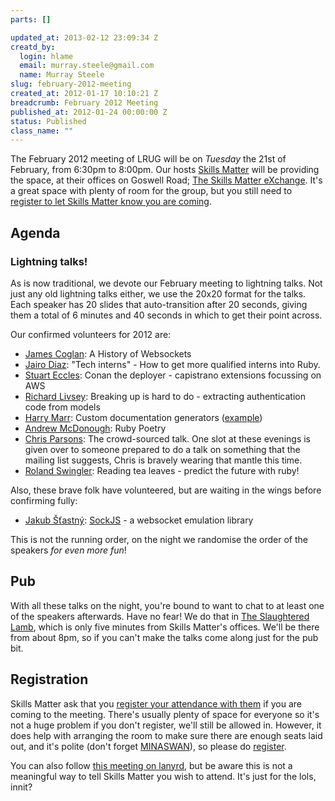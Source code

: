 ```yaml
--- 
parts: []

updated_at: 2013-02-12 23:09:34 Z
creatd_by: 
  login: hlame
  email: murray.steele@gmail.com
  name: Murray Steele
slug: february-2012-meeting
created_at: 2012-01-17 10:10:21 Z
breadcrumb: February 2012 Meeting
published_at: 2012-01-24 00:00:00 Z
status: Published
class_name: ""
---
```


The February 2012 meeting of LRUG will be on *Tuesday* the 21st of February, from 6:30pm to 8:00pm.  Our hosts [Skills Matter](http://skillsmatter.com/) will be providing the space, at their offices on Goswell Road; [The Skills Matter eXchange](http://skillsmatter.com/location-details/design-architecture/484/96).  It's a great space with plenty of room for the group, but you still need to <a href="#feb12registration">register to let Skills Matter know you are coming</a>.

Agenda
------

### Lightning talks!

As is now traditional, we devote our February meeting to lightning talks.  Not just any old lightning talks either, we use the 20x20 format for the talks.  Each speaker has 20 slides that auto-transition after 20 seconds, giving them a total of 6 minutes and 40 seconds in which to get their point across.

Our confirmed volunteers for 2012 are:

* [James Coglan](http://twitter.com/jcoglan): A History of Websockets
* [Jairo Diaz](http://twitter.com/codescrum): "Tech interns" - How to get more qualified interns into Ruby.
* [Stuart Eccles](http://twitter.com/stueccles): Conan the deployer - capistrano extensions focussing on AWS 
* [Richard Livsey](http://twitter.com/rlivsey): Breaking up is hard to do - extracting authentication code from models
* [Harry Marr](http://twitter.com/harrymarr): Custom documentation generators ([example](https://gocardless.com/docs))
* [Andrew McDonough](http://twitter.com/andrewmcdonough): Ruby Poetry
* [Chris Parsons](http://twitter.com/chrismdp): The crowd-sourced talk. One slot at these evenings is given over to someone prepared to do a talk on something that the mailing list suggests, Chris is bravely wearing that mantle this time.
* [Roland Swingler](http://twitter.com/knaveofdiamonds): Reading tea leaves - predict the future with ruby!

Also, these brave folk have volunteered, but are waiting in the wings before confirming fully:

* [Jakub Šťastný](http://twitter.com/botanicus): [SockJS](https://github.com/sockjs/sockjs-ruby) - a websocket emulation library

This is not the running order, on the night we randomise the order of the speakers *for even more fun*!

Pub
---

With all these talks on the night, you're bound to want to chat to at least one of the speakers afterwards.  Have no fear! We do that in [The Slaughtered Lamb](http://www.theslaughteredlambpub.com/), which is only five minutes from Skills Matter's offices.  We'll be there from about 8pm, so if you can't make the talks come along just for the pub bit.

Registration <a name="feb12registration">&nbsp;</a>
---------------------------------------------------

Skills Matter ask that you [register your attendance with them](http://skillsmatter.com/event-details/home/lrug-lightning-talks-2012/js-3484) if you are coming to the meeting.  There's usually plenty of space for everyone so it's not a huge problem if you don't register, we'll still be allowed in.  However, it does help with arranging the room to make sure there are enough seats laid out, and it's polite (don't forget [MINASWAN](http://oreilly.com/ruby/excerpts/ruby-learning-rails/ruby-glossary.html#I_indexterm_d1e32036)), so please do [register](http://skillsmatter.com/event-details/home/lrug-lightning-talks-2012/js-3484).

You can also follow [this meeting on lanyrd](http://lanyrd.com/2012/lrug-february/), but be aware this is not a meaningful way to tell Skills Matter you wish to attend.  It's just for the lols, innit?
